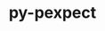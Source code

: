 ---
title: "py-pexpect"
layout: cache
categories: [package, v0.18.1]
meta: {"versions": ["4.8.0"], "compilers": ["gcc@=7.5.0"], "oss": ["ubuntu18.04"], "platforms": ["linux"], "targets": ["x86_64"], "stacks": ["data-vis-sdk", "e4s", "root"], "num_specs": 3, "num_specs_by_stack": {"e4s": 2, "root": 3, "data-vis-sdk": 1}}
spec_details: [{"hash": "tevljpulv5pahrwv3awduhbz3g4zvkoc", "compiler": "gcc@=7.5.0", "versions": ["4.8.0"], "os": "ubuntu18.04", "platform": "linux", "target": "x86_64", "variants": [], "stacks": ["e4s", "root"], "size": "-", "tarball": "https://binaries.spack.io/v0.18.1/build_cache/linux-ubuntu18.04-x86_64/gcc-7.5.0/py-pexpect-4.8.0/linux-ubuntu18.04-x86_64-gcc-7.5.0-py-pexpect-4.8.0-tevljpulv5pahrwv3awduhbz3g4zvkoc.spack"}, {"hash": "jqboqhdhf5naim2awwa4rrh2bnin6pqd", "compiler": "gcc@=7.5.0", "versions": ["4.8.0"], "os": "ubuntu18.04", "platform": "linux", "target": "x86_64", "variants": [], "stacks": ["root", "data-vis-sdk"], "size": "-", "tarball": "https://binaries.spack.io/v0.18.1/build_cache/linux-ubuntu18.04-x86_64/gcc-7.5.0/py-pexpect-4.8.0/linux-ubuntu18.04-x86_64-gcc-7.5.0-py-pexpect-4.8.0-jqboqhdhf5naim2awwa4rrh2bnin6pqd.spack"}, {"hash": "74nxav2cxwhmwrql73l6i6t3yg524r6i", "compiler": "gcc@=7.5.0", "versions": ["4.8.0"], "os": "ubuntu18.04", "platform": "linux", "target": "x86_64", "variants": [], "stacks": ["e4s", "root"], "size": "-", "tarball": "https://binaries.spack.io/v0.18.1/build_cache/linux-ubuntu18.04-x86_64/gcc-7.5.0/py-pexpect-4.8.0/linux-ubuntu18.04-x86_64-gcc-7.5.0-py-pexpect-4.8.0-74nxav2cxwhmwrql73l6i6t3yg524r6i.spack"}]
---